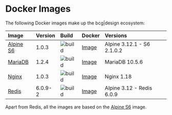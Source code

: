 # Docker Images

The following Docker images make up the bcg|design ecosystem:

Image | Version | Build | Docker | Versions
:--- | :--- | :--- | :--- | :---
[Alpine S6](https://github.com/bencgreen/docker-alpine-s6) | 1.0.3 | ![build](https://github.com/bencgreen/docker-alpine-s6/workflows/build/badge.svg) | [Image](https://hub.docker.com/r/bcgdesign/alpine-s6) | Alpine 3.12.1 - S6 2.1.0.2
[MariaDB](https://github.com/bencgreen/docker-mariadb) | 1.2.4 | ![build](https://github.com/bencgreen/docker-mariadb/workflows/build/badge.svg) | [Image](https://hub.docker.com/r/bcgdesign/mariadb) | MariaDB 10.5.6
[Nginx](https://github.com/bencgreen/docker-nginx) | 1.0.3 | ![build](https://github.com/bencgreen/docker-nginx/workflows/build/badge.svg) | [Image](https://hub.docker.com/r/bcgdesign/nginx) | Nginx 1.18
[Redis](https://github.com/bencgreen/docker-redis) | 6.0.9-2 | ![build](https://github.com/bencgreen/docker-redis/workflows/build/badge.svg) | [Image](https://hub.docker.com/r/bcgdesign/redis) | Alpine 3.12 - Redis 6.0.9

Apart from Redis, all the images are based on the [Alpine S6](https://github.com/bencgreen/docker-alpine-s6) image.
